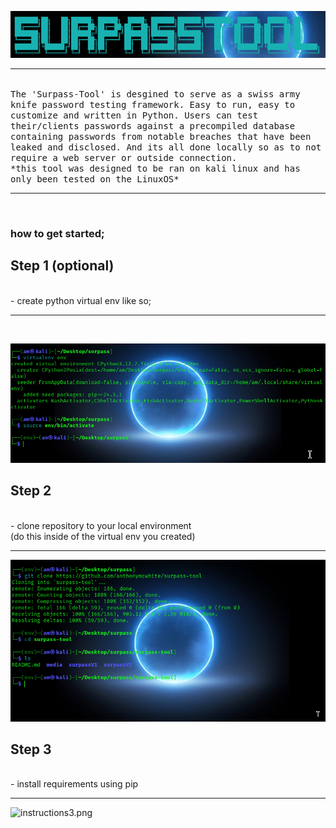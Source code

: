 ![logox.png](https://github.com/anthonymcwhite/surpass-tool/blob/main/media/logoX.png)
<hr noshadow>
<br>
<tt>The 'Surpass-Tool' is desgined to serve as a swiss army knife password testing framework. Easy to run, easy to customize and written in Python. Users can test their/clients passwords against a precompiled database containing passwords from notable breaches that have been leaked and disclosed. And its all done locally so as to not require a web server or outside connection.</tt><br>
<tt>*this tool was designed to be ran on kali linux and has only been tested on the LinuxOS*</tt>
<br>
<hr noshade>
<br>

### how to get started; <br>
## Step 1 (optional)
<br>
- create python virtual env like so; 
<hr noshade>
<br>

![instructions1.png](https://github.com/anthonymcwhite/surpass-tool/blob/main/media/instructions1.png)
<br> 
## Step 2
<br>
- clone repository to your local environment<br>
(do this inside of the virtual env you created)
<hr noshade>

![instructions2.png](https://github.com/anthonymcwhite/surpass-tool/blob/main/media/instructions2.png)
<br>
## Step 3
<br>
- install requirements using pip
<hr noshade>

![instructions3.png]()


